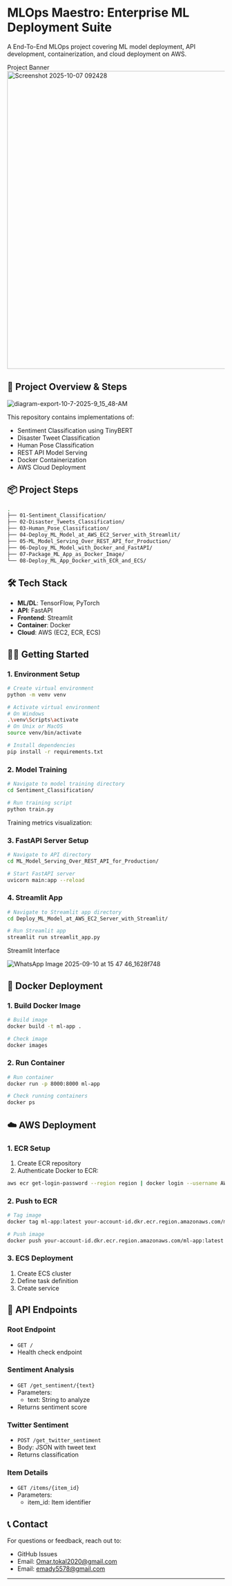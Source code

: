 ﻿# MLOps Maestro: Enterprise ML Deployment Suite


A End-To-End MLOps project covering ML model deployment, API development, containerization, and cloud deployment on AWS.

Project Banner
<img width="1005" height="689" alt="Screenshot 2025-10-07 092428" src="https://github.com/user-attachments/assets/fe8d7e3c-62e2-4383-8d5e-3e2e77b958bb" />


## 🚀 Project Overview & Steps

![diagram-export-10-7-2025-9_15_48-AM](https://github.com/user-attachments/assets/9d7545e5-dfc4-4d26-8cf8-14bcd86467db)


This repository contains implementations of:
- Sentiment Classification using TinyBERT
- Disaster Tweet Classification
- Human Pose Classification 
- REST API Model Serving
- Docker Containerization
- AWS Cloud Deployment

## 📦 Project Steps

```sh
.
├── 01-Sentiment_Classification/
├── 02-Disaster_Tweets_Classification/
├── 03-Human_Pose_Classification/
├── 04-Deploy_ML_Model_at_AWS_EC2_Server_with_Streamlit/
├── 05-ML_Model_Serving_Over_REST_API_for_Production/
├── 06-Deploy_ML_Model_with_Docker_and_FastAPI/
├── 07-Package_ML_App_as_Docker_Image/
└── 08-Deploy_ML_App_Docker_with_ECR_and_ECS/
```

## 🛠 Tech Stack

- **ML/DL**: TensorFlow, PyTorch 
- **API**: FastAPI
- **Frontend**: Streamlit
- **Container**: Docker
- **Cloud**: AWS (EC2, ECR, ECS)



## 🏃‍♂️ Getting Started

### 1. Environment Setup

```sh
# Create virtual environment
python -m venv venv

# Activate virtual environment
# On Windows
.\venv\Scripts\activate
# On Unix or MacOS
source venv/bin/activate

# Install dependencies
pip install -r requirements.txt
```



### 2. Model Training

```sh
# Navigate to model training directory
cd Sentiment_Classification/

# Run training script
python train.py
```

Training metrics visualization:


### 3. FastAPI Server Setup

```sh
# Navigate to API directory
cd ML_Model_Serving_Over_REST_API_for_Production/

# Start FastAPI server
uvicorn main:app --reload
```



### 4. Streamlit App

```sh
# Navigate to Streamlit app directory
cd Deploy_ML_Model_at_AWS_EC2_Server_with_Streamlit/

# Run Streamlit app
streamlit run streamlit_app.py
```

Streamlit Interface

![WhatsApp Image 2025-09-10 at 15 47 46_1628f748](https://github.com/user-attachments/assets/bee56aeb-8b96-4542-851d-46e0f28a41b1)


## 🐳 Docker Deployment

### 1. Build Docker Image

```sh
# Build image
docker build -t ml-app .

# Check image
docker images
```



### 2. Run Container

```sh
# Run container
docker run -p 8000:8000 ml-app

# Check running containers
docker ps
```


## ☁️ AWS Deployment

### 1. ECR Setup

1. Create ECR repository
2. Authenticate Docker to ECR:
```sh
aws ecr get-login-password --region region | docker login --username AWS --password-stdin your-account-id.dkr.ecr.region.amazonaws.com
```



### 2. Push to ECR

```sh
# Tag image
docker tag ml-app:latest your-account-id.dkr.ecr.region.amazonaws.com/ml-app:latest

# Push image
docker push your-account-id.dkr.ecr.region.amazonaws.com/ml-app:latest
```

### 3. ECS Deployment

1. Create ECS cluster
2. Define task definition
3. Create service


## 📝 API Endpoints

### Root Endpoint
- `GET /`
- Health check endpoint

### Sentiment Analysis
- `GET /get_sentiment/{text}`
- Parameters:
  - text: String to analyze
- Returns sentiment score



### Twitter Sentiment
- `POST /get_twitter_sentiment`
- Body: JSON with tweet text
- Returns classification

### Item Details
- `GET /items/{item_id}`
- Parameters:
  - item_id: Item identifier







## 📞 Contact

For questions or feedback, reach out to:
- GitHub Issues
- Email: Omar.tokal2020@gmail.com
- Email: emady5578@gmail.com

---






